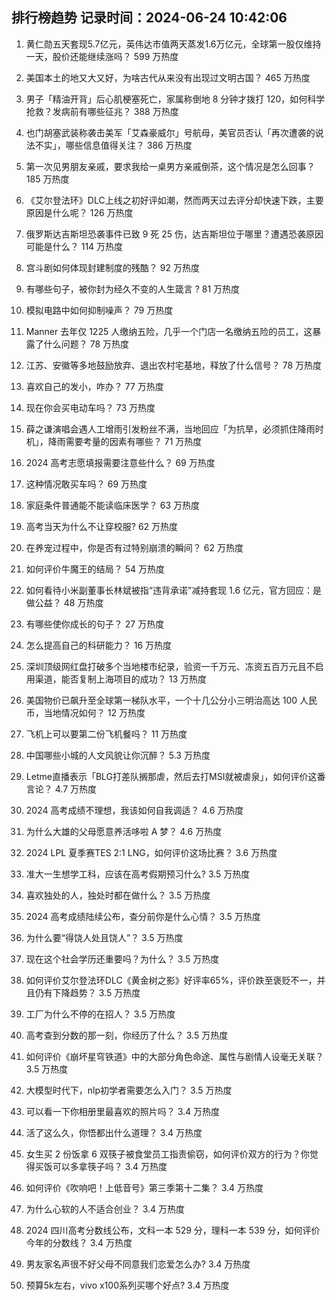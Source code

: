 
## 排行榜趋势 记录时间：2024-06-24 10:42:06
  
  1. 黄仁勋五天套现5.7亿元，英伟达市值两天蒸发1.6万亿元，全球第一股仅维持一天，股价还能继续涨吗？ 599 万热度
    
  2. 美国本土的地又大又好，为啥古代从来没有出现过文明古国？ 465 万热度
    
  3. 男子「精油开背」后心肌梗塞死亡，家属称倒地 8 分钟才拨打 120，如何科学抢救？发病前有哪些征兆？ 388 万热度
    
  4. 也门胡塞武装称袭击美军「艾森豪威尔」号航母，美官员否认「再次遭袭的说法不实」，哪些信息值得关注？ 386 万热度
    
  5. 第一次见男朋友亲戚，要求我给一桌男方亲戚倒茶，这个情况是怎么回事？ 185 万热度
    
  6. 《艾尔登法环》DLC上线之初好评如潮，然而两天过去评分却快速下跌，主要原因是什么呢？ 126 万热度
    
  7. 俄罗斯达吉斯坦恐袭事件已致 9 死 25 伤，达吉斯坦位于哪里？遭遇恐袭原因可能是什么？ 114 万热度
    
  8. 宫斗剧如何体现封建制度的残酷？ 92 万热度
    
  9. 有哪些句子，被你封为经久不变的人生箴言 ? 81 万热度
    
  10. 模拟电路中如何抑制噪声？ 79 万热度
    
  11. Manner 去年仅 1225 人缴纳五险，几乎一个门店一名缴纳五险的员工，这暴露了什么问题？ 78 万热度
    
  12. 江苏、安徽等多地鼓励放弃、退出农村宅基地，释放了什么信号？ 78 万热度
    
  13. 喜欢自己的发小，咋办？ 77 万热度
    
  14. 现在你会买电动车吗？ 73 万热度
    
  15. 薛之谦演唱会遇人工增雨引发粉丝不满，当地回应「为抗旱，必须抓住降雨时机」，降雨需要考量的因素有哪些？ 71 万热度
    
  16. 2024 高考志愿填报需要注意些什么？ 69 万热度
    
  17. 这种情况敢买车吗？ 69 万热度
    
  18. 家庭条件普通能不能读临床医学？ 63 万热度
    
  19. 高考当天为什么不让穿校服? 62 万热度
    
  20. 在养宠过程中，你是否有过特别崩溃的瞬间？ 62 万热度
    
  21. 如何评价牛魔王的结局？ 54 万热度
    
  22. 如何看待小米副董事长林斌被指“违背承诺”减持套现 1.6 亿元，官方回应：是做公益？ 48 万热度
    
  23. 有哪些使你成长的句子？ 27 万热度
    
  24. 怎么提高自己的科研能力？ 16 万热度
    
  25. 深圳顶级网红盘打破多个当地楼市纪录，验资一千万元、冻资五百万元且不启用渠道，能否复制上海项目的成功？ 13 万热度
    
  26. 美国物价已飙升至全球第一梯队水平，一个十几公分小三明治高达 100 人民币，当地情况如何？ 12 万热度
    
  27. 飞机上可以要第二份飞机餐吗？ 11 万热度
    
  28. 中国哪些小城的人文风貌让你沉醉？ 5.3 万热度
    
  29. Letme直播表示「BLG打差队搁那虐，然后去打MSI就被虐泉」，如何评价这番言论？ 4.7 万热度
    
  30. 2024 高考成绩不理想，我该如何自我调适？ 4.6 万热度
    
  31. 为什么大雄的父母愿意养活哆啦 A 梦？ 4.6 万热度
    
  32. 2024 LPL 夏季赛TES 2:1 LNG，如何评价这场比赛？ 3.6 万热度
    
  33. 准大一生想学工科，应该在高考假期预习什么? 3.5 万热度
    
  34. 喜欢独处的人，独处时都在做什么？ 3.5 万热度
    
  35. 2024 高考成绩陆续公布，查分前你是什么心情？ 3.5 万热度
    
  36. 为什么要“得饶人处且饶人”？ 3.5 万热度
    
  37. 现在这个社会学历还重要吗？为什么？ 3.5 万热度
    
  38. 如何评价艾尔登法环DLC《黄金树之影》好评率65%，评价跌至褒贬不一，并且仍有下降趋势？ 3.5 万热度
    
  39. 工厂为什么不停的在招人？ 3.5 万热度
    
  40. 高考查到分数的那一刻，你经历了什么？ 3.5 万热度
    
  41. 如何评价《崩坏星穹铁道》中的大部分角色命途、属性与剧情人设毫无关联？ 3.5 万热度
    
  42. 大模型时代下，nlp初学者需要怎么入门？ 3.5 万热度
    
  43. 可以看一下你相册里最喜欢的照片吗？ 3.4 万热度
    
  44. 活了这么久，你悟都出什么道理？ 3.4 万热度
    
  45. 女生买 2 份饭拿 6 双筷子被食堂员工指责偷窃，如何评价双方的行为？你觉得买饭可以多拿筷子吗？ 3.4 万热度
    
  46. 如何评价《吹响吧！上低音号》第三季第十二集？ 3.4 万热度
    
  47. 为什么心软的人不适合创业？ 3.4 万热度
    
  48. 2024 四川高考分数线公布，文科一本 529 分，理科一本 539 分，如何评价今年的分数线？ 3.4 万热度
    
  49. 男友家名声很不好父母不同意我们恋爱怎么办? 3.4 万热度
    
  50. 预算5k左右，vivo x100系列买哪个好点? 3.4 万热度
    